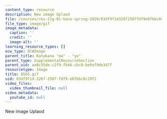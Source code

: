 ```yaml
---
content_type: resource
description: New image Uplaod
file: /courses/res-21g-01-kana-spring-2010/03df9f1d326f2507fdf9e07bbc0c29f2_0565.gif
file_type: image/gif
image_metadata:
  caption: ''
  credit: ''
  image-alt: ''
learning_resource_types: []
ocw_type: OCWImage
parent_title: Katakana "ma" - "yo"
parent_type: SupplementalResourceSection
parent_uid: aa0c55de-c2f9-fb44-cbc0-be9af9de347f
resourcetype: Image
title: 0565.gif
uid: 03df9f1d-326f-2507-fdf9-e07bbc0c29f2
video_files:
  video_thumbnail_file: null
video_metadata:
  youtube_id: null
---
```

New image Uplaod

